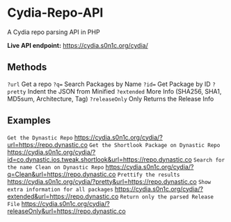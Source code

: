 # Cydia-Repo-API
A Cydia repo parsing API in PHP

**Live API endpoint:** https://cydia.s0n1c.org/cydia/

## Methods

`?url` Get a repo
`?q=` Search Packages by Name
`?id=` Get Package by ID 
`?pretty` Indent the JSON from Minified
`?extended` More Info (SHA256, SHA1, MD5sum, Architecture, Tag)
`?releaseOnly` Only Returns the Release Info


## Examples
`Get the Dynastic Repo` https://cydia.s0n1c.org/cydia/?url=https://repo.dynastic.co
`Get the Shortlook Package on Dynastic Repo` https://cydia.s0n1c.org/cydia/?id=co.dynastic.ios.tweak.shortlook&url=https://repo.dynastic.co
`Search for the name Clean on Dynastic Repo` https://cydia.s0n1c.org/cydia/?q=Clean&url=https://repo.dynastic.co
`Prettify the results` https://cydia.s0n1c.org/cydia/?pretty&url=https://repo.dynastic.co
`Show extra information for all packages` https://cydia.s0n1c.org/cydia/?extended&url=https://repo.dynastic.co
`Return only the parsed Release File` https://cydia.s0n1c.org/cydia/?releaseOnly&url=https://repo.dynastic.co
